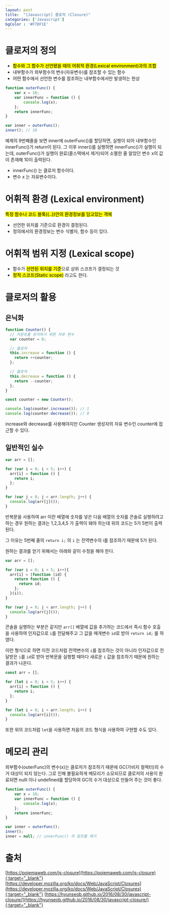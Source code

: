 ```yaml
---
layout: post
title:  "[Javascript] 클로저 (Closure)"
categories: ['Javascript']
bgColor : '#F7DF1E'
---
```


# 클로저의 정의

* <mark>함수와 그 함수가 선언됐을 때의 어휘적 환경(Lexical environment)과의 조합</mark>
* 내부함수가 외부함수의 변수(자유변수)를 참조할 수 있는 함수
* 어떤 함수에서 선언한 변수를 참조하는 내부함수에서만 발생하는 현상

```js
function outerFunc() {
    var x = 10;
    var innerFunc = function () { 
        console.log(x); 
    };
    return innerFunc;
}

var inner = outerFunc();
inner(); // 10
```

예제의 9번째줄을 보면 inner에 outerFunc()를 할당하면, 실행이 되어 내부함수인 innerFunc()가 return이 된다.
그 이후 inner()를 실행하면 innerFunc()가 실행이 되는데, outerFunc()가 실행이 완료(콜스택에서 제거)되어 소멸한 줄 알았던 변수 x의 값이 존재해 10이 출력된다.

* innerFunc() 는 클로저 함수이다.
* 변수 x 는 자유변수이다.

# 어휘적 환경 (Lexical environment)

<!-- <mark>함수 생성 시 함수의 범위에 있는 모든 변수로 구성된 환경</mark> -->
<mark>특정 함수나 코드 블록({..})안의 환경정보를 담고있는 객체</mark>


* 선언한 위치를 기준으로 환경이 결정된다.
* 정의에서의 환경정보는 변수 식별자, 함수 등이 있다.

# 어휘적 범위 지정 (Lexical scope)

* 함수가 <mark>선언된 위치를 기준</mark>으로 상위 스코프가 결정되는 것
* <mark>정적 스코프(Static scope)</mark> 라고도 한다.


# 클로저의 활용

## 은닉화
```js
function Counter() {
  // 카운트를 유지하기 위한 자유 변수
  var counter = 0;

  // 클로저
  this.increase = function () {
    return ++counter;
  };

  // 클로저
  this.decrease = function () {
    return --counter;
  };
}

const counter = new Counter();

console.log(counter.increase()); // 1
console.log(counter.decrease()); // 0
```

increase와 decrease를 사용해야지만 Counter 생성자의 자유 변수인 counter에 접근할 수 있다.

## 일반적인 실수

```js
var arr = [];

for (var i = 0; i < 5; i++) {
  arr[i] = function () {
    return i;
  };
}

for (var j = 0; j < arr.length; j++) {
  console.log(arr[j]());
}
```

반복문을 사용하여 arr 이란 배열에 숫자를 넣은 다음 배열의 숫자를 콘솔로 실행하려고 하는 경우
원하는 결과는 1,2,3,4,5 가 출력이 돼야 하는데 위의 코드는 5가 5번이 출력된다.

그 이유는 5번째 줄의 `return i;` 의 `i` 는 전역변수의 i를 참조하기 때문에 5가 된다.

원하는 결과를 얻기 위해서는 아래와 같이 수정을 해야 한다.

```js
var arr = [];

for (var i = 0; i < 5; i++){
  arr[i] = (function (id) {
    return function () {
      return id;
    };
  }(i));
}

for (var j = 0; j < arr.length; j++) {
  console.log(arr[j]());
}
```

콘솔을 실행하는 부분은 같지만 `arr[]` 배열에 값을 추가하는 코드에서 즉시 함수 호출을 사용하여 인자값으로 `i`를 전달해주고 그 값을 매개변수 `id`로 받아 `return id;` 를 하였다.   

이런 형식으로 하면 이전 코드처럼 전역변수의 `i`를 참조하는 것이 아니라 인자값으로 전달받은 `i`를 `id`로 받아 반복문을 실행할 때마다 새로운 `i` 값을 참조하기 때문에 원하는 결과가 나온다.

```js
const arr = [];

for (let i = 0; i < 5; i++) {
  arr[i] = function () {
    return i;
  };
}

for (let i = 0; i < arr.length; i++) {
  console.log(arr[i]());
}
```

또한 위의 코드처럼 `let`을 사용하면 처음의 코드 형식을 사용하여 구현할 수도 있다.

# 메모리 관리

외부함수(outerFunc)의 변수(x)는 클로저가 참조하기 때문에 GC(가비지 컬렉터)의 수거 대상이 되지 않는다.
그로 인해 불필요하게 메모리가 소모되므로 클로저의 사용이 완료되면 nulll 이나 undefined를 할당하여 GC의 수거 대상으로 만들어 주는 것이 좋다.

```js
function outerFunc() {
    var x = 10;
    var innerFunc = function () { 
        console.log(x); 
    };
    return innerFunc;
}

var inner = outerFunc();
inner();
inner = null; // innerFunc() 의 참조를 제거
```

# 출처 

[https://poiemaweb.com/js-closure](https://poiemaweb.com/js-closure){:target="_blank"}
[https://developer.mozilla.org/ko/docs/Web/JavaScript/Closures](https://developer.mozilla.org/ko/docs/Web/JavaScript/Closures){:target="_blank"}
[https://hyunseob.github.io/2016/08/30/javascript-closure/](https://hyunseob.github.io/2016/08/30/javascript-closure/){:target="_blank"}